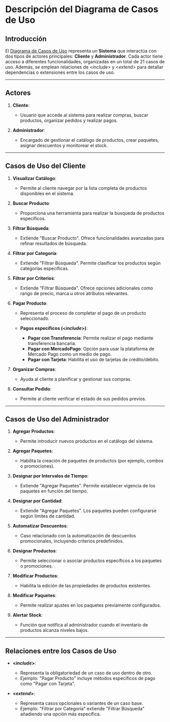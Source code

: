 # Descripción del Diagrama de Casos de Uso

## Introducción
El [Diagrama de Casos de Uso](https://github.com/NicolasJavierSosa/ProyectoIntegrador-POO2-2024/blob/main/Imagenes/Tienda%20Ecol%C3%B3gica%20-%20DCU%20.jpg) representa un **Sistema** que interactúa con dos tipos de actores principales: **Cliente** y **Administrador**. Cada actor tiene acceso a diferentes funcionalidades, organizadas en un total de 21 casos de uso. Además, se emplean relaciones de <*include*> y <*extend*> para detallar dependencias o extensiones entre los casos de uso.

---

## Actores

1. **Cliente**:
   - Usuario que accede al sistema para realizar compras, buscar productos, organizar pedidos y realizar pagos.

2. **Administrador**:
   - Encargado de gestionar el catálogo de productos, crear paquetes, asignar descuentos y monitorear el stock.

---

## Casos de Uso del Cliente

1. **Visualizar Catálogo**:
   - Permite al cliente navegar por la lista completa de productos disponibles en el sistema.

2. **Buscar Producto**:
   - Proporciona una herramienta para realizar la busqueda de productos específicos.

3. **Filtrar Búsqueda**:
   - Extiende "Buscar Producto". Ofrece funcionalidades avanzadas para refinar resultados de búsqueda.

4. **Filtrar por Categoría**:
   - Extiende "Filtrar Búsqueda". Permite clasificar los productos según categorías específicas.

5. **Filtrar por Criterios**:
   - Extiende "Filtrar Búsqueda". Ofrece opciones adicionales como rango de precio, marca u otros atributos relevantes.

6. **Pagar Producto**:
   - Representa el proceso de completar el pago de un producto seleccionado.

   - **Pagos específicos (<*include*>)**:
     - **Pagar con Transferencia**: Permite realizar el pago mediante transferencia bancaria.
     - **Pagar con MercadoPago**: Opción para usar la plataforma de Mercado Pago como un medio de pago.
     - **Pagar con Tarjeta**: Habilita el uso de tarjetas de crédito/débito.

7. **Organizar Compras**:
   - Ayuda al cliente a planificar y gestionar sus compras.

8. **Consultar Pedido**:
   - Permite al cliente verificar el estado de sus pedidos previos.

---

## Casos de Uso del Administrador

1. **Agregar Productos**:
   - Permite introducir nuevos productos en el catálogo del sistema.

2. **Agregar Paquetes**:
   - Habilita la creación de paquetes de productos (por ejemplo, combos o promociones).

3. **Designar por Intervalos de Tiempo**:
   - Extiende "Agregar Paquetes". Permite establecer vigencia de los paquetes en función del tiempo.

4. **Designar por Cantidad**:
   - Extiende "Agregar Paquetes". Los paquetes pueden configurarse según límites de cantidad.

5. **Automatizar Descuentos**:
   - Caso relacionado con la automatización de descuentos promocionales, incluyendo criterios predefinidos.

6. **Designar Productos**:
   - Permite seleccionar o asociar productos específicos a los paquetes o promociones.

7. **Modificar Productos**:
   - Habilita la edición de las propiedades de productos existentes.

8. **Modificar Paquetes**:
   - Permite realizar ajustes en los paquetes previamente configurados.

9. **Alertar Stock**:
   - Función que notifica al administrador cuando el inventario de productos alcanza niveles bajos.

---

## Relaciones entre los Casos de Uso

- **<*include*>**:
   - Representa la obligatoriedad de un caso de uso dentro de otro.
   - Ejemplo: "Pagar Producto" incluye métodos específicos de pago como "Pagar con Tarjeta".

- **<*extend*>**:
   - Representa casos opcionales o variantes de un caso base.
   - Ejemplo: "Filtrar por Categoría" extiende "Filtrar Búsqueda" añadiendo una opción más específica.


